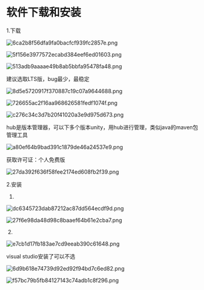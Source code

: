 # 软件下载和安装

1.下载

![6ca2b8f56dfa9fa0bacfcf939fc2857e.png](image/6ca2b8f56dfa9fa0bacfcf939fc2857e.png)

![5f156e3977572ecabd384eef6ed01603.png](image/5f156e3977572ecabd384eef6ed01603.png)

![513adb9aaaae49b8ab5bbfa95478fa48.png](image/513adb9aaaae49b8ab5bbfa95478fa48.png)

建议选取LTS版，bug最少，最稳定

![8d5e5720917f370887c19c07a9644688.png](image/8d5e5720917f370887c19c07a9644688.png)

![726655ac2f16aa968626581fedf1074f.png](image/726655ac2f16aa968626581fedf1074f.png)

![c276c34c3d7b20f41020a3e9d975d673.png](image/c276c34c3d7b20f41020a3e9d975d673.png)

hub是版本管理器，可以下多个版本unity，用hub进行管理，类似java的maven包管理工具

![a80ef64b9bad391c1879de46a24537e9.png](image/a80ef64b9bad391c1879de46a24537e9.png)

获取许可证：个人免费版

![27da392f636f58fee2174ed608fb2f39.png](image/27da392f636f58fee2174ed608fb2f39.png)

2.安装

1.

![dc6345723dab87212ac87dd564ecdf9d.png](image/dc6345723dab87212ac87dd564ecdf9d.png)

![27f6e98da48d98c8baaef64b61e2cba7.png](image/27f6e98da48d98c8baaef64b61e2cba7.png)

 2.

![e7cb1d17fb183ae7cd9eeab390c61648.png](image/e7cb1d17fb183ae7cd9eeab390c61648.png)

visual studio安装了可以不选

![6d9b618e74739d92ed92f94bd7c6ed82.png](image/6d9b618e74739d92ed92f94bd7c6ed82.png)

![f57bc79b5fb84127143c74adb1c8f296.png](image/f57bc79b5fb84127143c74adb1c8f296.png)
